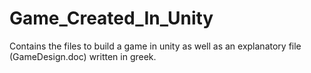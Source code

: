 # Game_Created_In_Unity
Contains the files to build a game in unity as well as an explanatory file (GameDesign.doc)  written in greek. 

